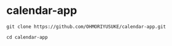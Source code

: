 # calendar-app

```
git clone https://github.com/OHMORIYUSUKE/calendar-app.git

cd calendar-app
```
